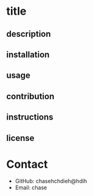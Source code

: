 # title

## description

## installation

## usage

## contribution

## instructions

## license

# Contact

- GitHub: chasehchdieh@hdih
- Email: chase

